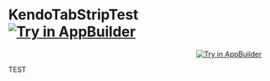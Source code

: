 <h1>KendoTabStripTest <span align="right"><a  href="https://platform.telerik.com/#appbuilder/clone/https%3A%2F%2Fgithub.com%2Fzbranzov%2FKendoTabStripTest" target="_blank"><img src="http://docs.telerik.com/platform/appbuilder/sample-apps/images/try-in-appbuilder.png" alt="Try in AppBuilder" title="Try in AppBuilder" /></a></span></h1>
<p align="right"><a  href="https://platform.telerik.com/#appbuilder/clone/https%3A%2F%2Fgithub.com%2Fzbranzov%2FKendoTabStripTest" target="_blank"><img src="http://docs.telerik.com/platform/appbuilder/sample-apps/images/try-in-appbuilder.png" alt="Try in AppBuilder" title="Try in AppBuilder" /></a></p>
TEST
